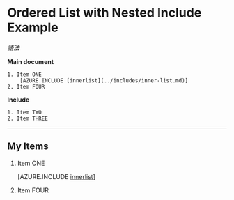 <properties linkid="nested-include-in-ordered-list" urlDisplayName="List with Nested Include Example" pageTitle="List with Nested Include Example" title="List with Nested Include Example" metaKeywords="southworks" description="Tests for the Includes feature." metaCanonical="" disqusComments="1" umbracoNaviHide="0" writer="f2bo" services="" solutions="" documentationCenter="" authors="" videoId="" scriptId="" />

# Ordered List with Nested Include Example

*語法*

**Main document**

```
1. Item ONE
    [AZURE.INCLUDE [innerlist](../includes/inner-list.md)]
2. Item FOUR
```

**Include**

```
1. Item TWO
2. Item THREE
```

<hr />

## My Items

1. Item ONE

    [AZURE.INCLUDE [innerlist](../includes/inner-list.md)]

1. Item FOUR
